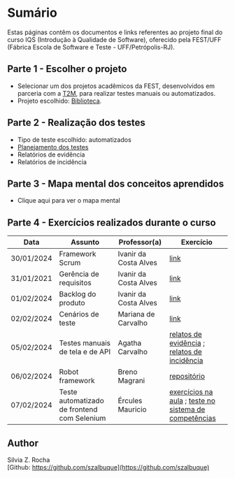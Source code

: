 # Sumário

Estas páginas contêm os documentos e links referentes ao projeto final do curso IQS (Introdução à Qualidade de Software), oferecido pela FEST/UFF (Fábrica Escola de Software e Teste - UFF/Petrópolis-RJ).

## Parte 1 - Escolher o projeto

* Selecionar um dos projetos acadêmicos da FEST, desenvolvidos em parceria com a [T2M](https://www.t2mlab.com/), para realizar testes manuais ou automatizados.
* Projeto escolhido: [Biblioteca](projetot2m.md).

## Parte 2 - Realização dos testes

* Tipo de teste escolhido: automatizados
* [Planejamento dos testes](planejamentotestes.md)
* Relatórios de evidência
* Relatórios de incidência

## Parte 3 - Mapa mental dos conceitos aprendidos

* Clique aqui para ver o mapa mental

## Parte 4 - Exercícios realizados durante o curso

| Data | Assunto | Professor(a) | Exercício |
|------|---------|--------------|-----------|
| 30/01/2024 | Framework Scrum | Ivanir da Costa Alves | [link](https://www.plectica.com/maps/7HFKJB39O) |
| 31/01/2021 | Gerência de requisitos | Ivanir da Costa Alves |  [link](https://www.plectica.com/maps/AMOM7DHAK) |
| 01/02/2024 | Backlog do produto | Ivanir da Costa Alves | [link](https://www.plectica.com/maps/AMOM7DHAK)  |
| 02/02/2024 | Cenários de teste | Mariana de Carvalho | [link](https://docs.google.com/spreadsheets/d/1692MXrjMJ3rVK-aAANgPFA7UMcNdbDCU/edit?usp=drive_link&ouid=117500417519071961542&rtpof=true&sd=true) |
| 05/02/2024 | Testes manuais de tela e de API | Agatha Carvalho | [relatos de evidência](https://docs.google.com/document/d/1nfTgnv9PJox5rqcZG7WJW977y-MxDMGNyoHElaSPExA/edit?usp=sharing) ; [relatos de incidência](https://docs.google.com/document/d/1rOLVINnAxcUgo1bdhbi-gQjnCnVvS7Yw7nahFdFO5Gg/edit?usp=sharing)|
| 06/02/2024 | Robot framework | Breno Magrani | [repositório](https://github.com/szalbuque/robot-exercises/tree/main)|
| 07/02/2024 | Teste automatizado de frontend com Selenium | Ércules Mauricio | [exercícios na aula](https://github.com/szalbuque/robot-exercises/blob/7c2b19bc834f4124d322acd06b19a0342c0adaa7/aulaselenium.robot) ; [teste no sistema de competências](https://github.com/szalbuque/testes-automatizados-tela/blob/2b9b370aaa97b737a90171b4cd85d1f220988579/testacompetencia.robot)|









## Author
Silvia Z. Rocha<br>
[Github: https://github.com/szalbuque](https://github.com/szalbuque)